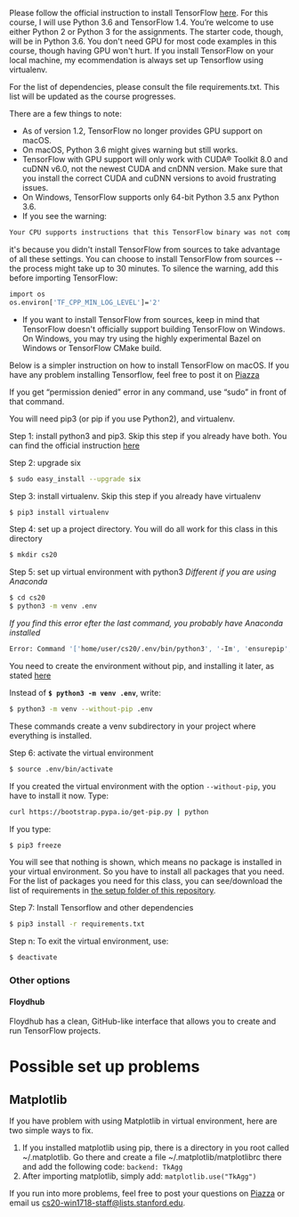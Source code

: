 Please follow the official instruction to install TensorFlow [here](https://www.tensorflow.org/install/). For this course, I will use Python 3.6 and TensorFlow 1.4. You’re welcome to use either Python 2 or Python 3 for the assignments. The starter code, though, will be in Python 3.6. You don't need GPU for most code examples in this course, though having GPU won't hurt. If you install TensorFlow on your local machine, my ecommendation is always set up Tensorflow using virtualenv. 

For the list of dependencies, please consult the file requirements.txt. This list will be updated as the course progresses. 

There are a few things to note:
- As of version 1.2, TensorFlow no longer provides GPU support on macOS.
- On macOS, Python 3.6 might gives warning but still works.
- TensorFlow with GPU support will only work with CUDA® Toolkit 8.0 and cuDNN v6.0, not the newest CUDA and cnDNN version. Make sure that you install the correct CUDA and cuDNN versions to avoid frustrating issues.
- On Windows, TensorFlow supports only 64-bit Python 3.5 anx Python 3.6.
- If you see the warning:
```bash
Your CPU supports instructions that this TensorFlow binary was not compiled to use: SSE4.1 SSE4.2 AVX AVX2 FMA
```
it's because you didn't install TensorFlow from sources to take advantage of all these settings. You can choose to install TensorFlow from sources -- the process might take up to 30 minutes. To silence the warning, add this before importing TensorFlow: <br>

```bash
import os
os.environ['TF_CPP_MIN_LOG_LEVEL']='2'
```

- If you want to install TensorFlow from sources, keep in mind that TensorFlow doesn't officially support building TensorFlow on Windows. On Windows, you may try using the highly experimental Bazel on Windows or TensorFlow CMake build.

Below is a simpler instruction on how to install TensorFlow on macOS. If you have any problem installing Tensorflow, feel free to post it on [Piazza](piazza.com/stanford/winter2018/cs20)

If you get “permission denied” error in any command, use “sudo” in front of that command.

You will need pip3 (or pip if you use Python2), and virtualenv.

Step 1: install python3 and pip3. Skip this step if you already have both. You can find the official instruction [here](http://docs.python-guide.org/en/latest/starting/install3/osx/)

Step 2: upgrade six
```bash
$ sudo easy_install --upgrade six
```

Step 3: install virtualenv. Skip this step if you already have virtualenv
```bash
$ pip3 install virtualenv
```

Step 4: set up a project directory. You will do all work for this class in this directory
```bash
$ mkdir cs20
```

Step 5: set up virtual environment with python3  *Different if you are using Anaconda*
```bash
$ cd cs20
$ python3 -m venv .env
```
*If you find this error efter the last command, you probably have Anaconda installed*
```bash
Error: Command '['home/user/cs20/.env/bin/python3', '-Im', 'ensurepip', '--upgrade', '--default-pip']' returned non-zero exit status 1.
```
You need to create the environment without pip, and installing it later, as stated [here](https://github.com/ContinuumIO/anaconda-issues/issues/6917)

Instead of **`$ python3 -m venv .env`**, write:
```bash
$ python3 -m venv --without-pip .env
```
These commands create a venv subdirectory in your project where everything is installed.

Step 6: activate the virtual environment 
```bash
$ source .env/bin/activate
```
If you created the virtual environment with the option `--without-pip`, you have to install it now. Type:
```bash
curl https://bootstrap.pypa.io/get-pip.py | python
```

If you type:
```bash
$ pip3 freeze
```

You will see that nothing is shown, which means no package is installed in your virtual environment. So you have to install all packages that you need. For the list of packages you need for this class, you can see/download the list of requirements in [the setup folder of this repository](https://github.com/chiphuyen/stanford-tensorflow-tutorials/blob/master/setup/requirements.txt).

Step 7: Install Tensorflow and other dependencies
```bash
$ pip3 install -r requirements.txt
```

Step n: 
To exit the virtual environment, use:
```bash
$ deactivate
```

### Other options
#### Floydhub
Floydhub has a clean, GitHub-like interface that allows you to create and run TensorFlow projects.

# Possible set up problems
## Matplotlib
If you have problem with using Matplotlib in virtual environment, here are two simple ways to fix. <br>
1. If you installed matplotlib using pip, there is a directory in you root called ~/.matplotlib.
Go there and create a file ~/.matplotlib/matplotlibrc there and add the following code: ```backend: TkAgg```
2. After importing matplotlib, simply add: ```matplotlib.use("TkAgg")```

If you run into more problems, feel free to post your questions on [Piazza](https://piazza.com/stanford/winter2018/cs20) or email us cs20-win1718-staff@lists.stanford.edu.
